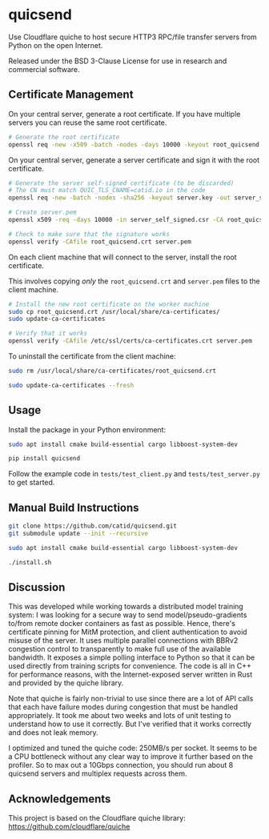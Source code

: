 # quicsend

Use Cloudflare quiche to host secure HTTP3 RPC/file transfer servers from Python on the open Internet.

Released under the BSD 3-Clause License for use in research and commercial software.


## Certificate Management

On your central server, generate a root certificate.  If you have multiple servers you can reuse the same root certificate.

```bash
# Generate the root certificate
openssl req -new -x509 -batch -nodes -days 10000 -keyout root_quicsend.key -out root_quicsend.crt
```

On your central server, generate a server certificate and sign it with the root certificate.

```bash
# Generate the server self-signed certificate (to be discarded)
# The CN must match QUIC_TLS_CNAME=catid.io in the code
openssl req -new -batch -nodes -sha256 -keyout server.key -out server_self_signed.csr -subj '/CN=catid.io'

# Create server.pem
openssl x509 -req -days 10000 -in server_self_signed.csr -CA root_quicsend.crt -CAkey root_quicsend.key -CAcreateserial -out server.pem

# Check to make sure that the signature works
openssl verify -CAfile root_quicsend.crt server.pem
```

On each client machine that will connect to the server, install the root certificate.

This involves copying *only* the `root_quicsend.crt` and `server.pem` files to the client machine.

```bash
# Install the new root certificate on the worker machine
sudo cp root_quicsend.crt /usr/local/share/ca-certificates/
sudo update-ca-certificates

# Verify that it works
openssl verify -CAfile /etc/ssl/certs/ca-certificates.crt server.pem
```

To uninstall the certificate from the client machine:

```bash
sudo rm /usr/local/share/ca-certificates/root_quicsend.crt

sudo update-ca-certificates --fresh
```


## Usage

Install the package in your Python environment:

```bash
sudo apt install cmake build-essential cargo libboost-system-dev

pip install quicsend
```

Follow the example code in `tests/test_client.py` and `tests/test_server.py` to get started.


## Manual Build Instructions

```bash
git clone https://github.com/catid/quicsend.git
git submodule update --init --recursive

sudo apt install cmake build-essential cargo libboost-system-dev

./install.sh
```


## Discussion

This was developed while working towards a distributed model training system: I was looking for a secure way to send model/pseudo-gradients to/from remote docker containers as fast as possible.  Hence, there's certificate pinning for MitM protection, and client authentication to avoid misuse of the server.  It uses multiple parallel connections with BBRv2 congestion control to transparently to make full use of the available bandwidth.  It exposes a simple polling interface to Python so that it can be used directly from training scripts for convenience.  The code is all in C++ for performance reasons, with the Internet-exposed server written in Rust and provided by the quiche library.

Note that quiche is fairly non-trivial to use since there are a lot of API calls that each have failure modes during congestion that must be handled appropriately.  It took me about two weeks and lots of unit testing to understand how to use it correctly.  But I've verified that it works correctly and does not leak memory.

I optimized and tuned the quiche code: 250MB/s per socket.  It seems to be a CPU bottleneck without any clear way to improve it further based on the profiler.  So to max out a 10Gbps connection, you should run about 8 quicsend servers and multiplex requests across them.


## Acknowledgements

This project is based on the Cloudflare quiche library: https://github.com/cloudflare/quiche
